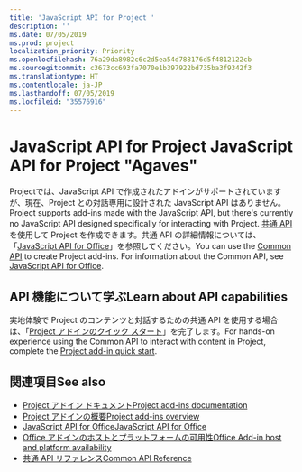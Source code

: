 ```yaml
---
title: 'JavaScript API for Project '
description: ''
ms.date: 07/05/2019
ms.prod: project
localization_priority: Priority
ms.openlocfilehash: 76a29da8982c6c2d5ea54d788176d5f4812122cb
ms.sourcegitcommit: c3673cc693fa7070e1b397922bd735ba3f9342f3
ms.translationtype: HT
ms.contentlocale: ja-JP
ms.lasthandoff: 07/05/2019
ms.locfileid: "35576916"
---
```

# <a name="javascript-api-for-project"></a><span data-ttu-id="c3cf2-102">JavaScript API for Project </span><span class="sxs-lookup"><span data-stu-id="c3cf2-102">JavaScript API for Project "Agaves"</span></span>

<span data-ttu-id="c3cf2-103">Projectでは、JavaScript API で作成されたアドインがサポートされていますが、現在、Project との対話専用に設計された JavaScript API はありません。</span><span class="sxs-lookup"><span data-stu-id="c3cf2-103">Project supports add-ins made with the JavaScript API, but there's currently no JavaScript API designed specifically for interacting with Project.</span></span> <span data-ttu-id="c3cf2-104">[共通 API](/javascript/api/office)を使用して Project を作成できます。共通 API の詳細情報については、「[JavaScript API for Office](../javascript-api-for-office.md)」を参照してください。</span><span class="sxs-lookup"><span data-stu-id="c3cf2-104">You can use the [Common API](/javascript/api/office) to create Project add-ins. For information about the Common API, see [JavaScript API for Office](../javascript-api-for-office.md).</span></span> 

## <a name="learn-about-api-capabilities"></a><span data-ttu-id="c3cf2-105">API 機能について学ぶ</span><span class="sxs-lookup"><span data-stu-id="c3cf2-105">Learn about API capabilities</span></span>

<span data-ttu-id="c3cf2-106">実地体験で Project のコンテンツと対話するための共通 API を使用する場合は、「[Project アドインのクイック スタート](../../quickstarts/project-quickstart.md)」を完了します。</span><span class="sxs-lookup"><span data-stu-id="c3cf2-106">For hands-on experience using the Common API to interact with content in Project, complete the [Project add-in quick start](../../quickstarts/project-quickstart.md).</span></span> 

## <a name="see-also"></a><span data-ttu-id="c3cf2-107">関連項目</span><span class="sxs-lookup"><span data-stu-id="c3cf2-107">See also</span></span>

- [<span data-ttu-id="c3cf2-108">Project アドイン ドキュメント</span><span class="sxs-lookup"><span data-stu-id="c3cf2-108">Project add-ins documentation</span></span>](../../project/index.md)
- [<span data-ttu-id="c3cf2-109">Project アドインの概要</span><span class="sxs-lookup"><span data-stu-id="c3cf2-109">Project add-ins overview</span></span>](../../project/project-add-ins.md)
- [<span data-ttu-id="c3cf2-110">JavaScript API for Office</span><span class="sxs-lookup"><span data-stu-id="c3cf2-110">JavaScript API for Office</span></span>](../javascript-api-for-office.md)
- [<span data-ttu-id="c3cf2-111">Office アドインのホストとプラットフォームの可用性</span><span class="sxs-lookup"><span data-stu-id="c3cf2-111">Office Add-in host and platform availability</span></span>](../../overview/office-add-in-availability.md)
- [<span data-ttu-id="c3cf2-112">共通 API リファレンス</span><span class="sxs-lookup"><span data-stu-id="c3cf2-112">Common API Reference</span></span>](/javascript/api/office)